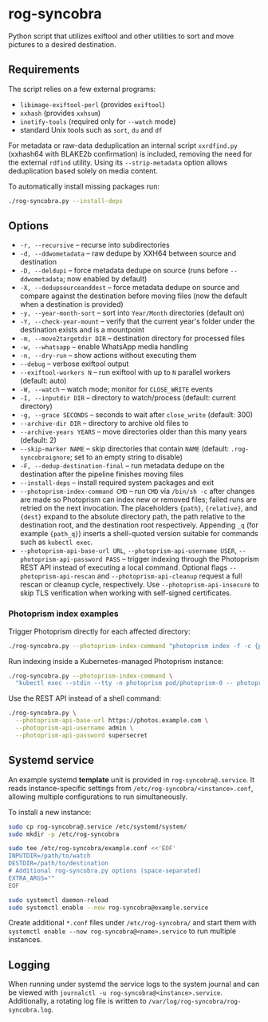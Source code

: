 # rog-syncobra
Python script that utilizes exiftool and other utilities to sort and move
pictures to a desired destination.

## Requirements

The script relies on a few external programs:

- `libimage-exiftool-perl` (provides `exiftool`)
- `xxhash` (provides `xxhsum`)
- `inotify-tools` (required only for `--watch` mode)
- standard Unix tools such as `sort`, `du` and `df`

For metadata or raw-data deduplication an internal script `xxrdfind.py`
(xxhash64 with BLAKE2b confirmation) is included, removing the need for the
external `rdfind` utility. Using its `--strip-metadata` option allows
deduplication based solely on media content.

To automatically install missing packages run:

```bash
./rog-syncobra.py --install-deps
```

## Options

- `-r, --recursive` – recurse into subdirectories
- `-d, --ddwometadata` – raw dedupe by XXH64 between source and destination
- `-D, --deldupi` – force metadata dedupe on source (runs before `--ddwometadata`; now
  enabled by default)
- `-X, --dedupsourceanddest` – force metadata dedupe on source and compare against the
  destination before moving files (now the default when a destination is provided)
- `-y, --year-month-sort` – sort into `Year/Month` directories (default on)
- `-Y, --check-year-mount` – verify that the current year's folder under the
  destination exists and is a mountpoint
- `-m, --move2targetdir DIR` – destination directory for processed files
- `-w, --whatsapp` – enable WhatsApp media handling
- `-n, --dry-run` – show actions without executing them
- `--debug` – verbose exiftool output
- `--exiftool-workers N` – run exiftool with up to `N` parallel workers (default: auto)
- `-W, --watch` – watch mode; monitor for `CLOSE_WRITE` events
- `-I, --inputdir DIR` – directory to watch/process (default: current directory)
- `-g, --grace SECONDS` – seconds to wait after `close_write` (default: 300)
- `--archive-dir DIR` – directory to archive old files to
- `--archive-years YEARS` – move directories older than this many years (default: 2)
- `--skip-marker NAME` – skip directories that contain `NAME` (default: `.rog-syncobraignore`; set to an empty string to disable)
- `-F, --dedup-destination-final` – run metadata dedupe on the destination after the
  pipeline finishes moving files
- `--install-deps` – install required system packages and exit
- `--photoprism-index-command CMD` – run `CMD` via `/bin/sh -c` after changes are
  made so Photoprism can index new or removed files; failed runs are retried on the
  next invocation. The placeholders `{path}`, `{relative}`, and `{dest}` expand to
  the absolute directory path, the path relative to the destination root, and the
  destination root respectively. Appending `_q` (for example `{path_q}`) inserts a
  shell-quoted version suitable for commands such as `kubectl exec`.
- `--photoprism-api-base-url URL`, `--photoprism-api-username USER`,
  `--photoprism-api-password PASS` – trigger indexing through the Photoprism REST
  API instead of executing a local command. Optional flags `--photoprism-api-rescan`
  and `--photoprism-api-cleanup` request a full rescan or cleanup cycle,
  respectively. Use `--photoprism-api-insecure` to skip TLS verification when
  working with self-signed certificates.

### Photoprism index examples

Trigger Photoprism directly for each affected directory:

```bash
./rog-syncobra.py --photoprism-index-command "photoprism index -f -c {path_q}"
```

Run indexing inside a Kubernetes-managed Photoprism instance:

```bash
./rog-syncobra.py --photoprism-index-command \
  "kubectl exec --stdin --tty -n photoprism pod/photoprism-0 -- photoprism index -f -c {path_q}"
```

Use the REST API instead of a shell command:

```bash
./rog-syncobra.py \
  --photoprism-api-base-url https://photos.example.com \
  --photoprism-api-username admin \
  --photoprism-api-password supersecret
```

## Systemd service
An example systemd **template** unit is provided in `rog-syncobra@.service`. It
reads instance-specific settings from `/etc/rog-syncobra/<instance>.conf`,
allowing multiple configurations to run simultaneously.

To install a new instance:

```bash
sudo cp rog-syncobra@.service /etc/systemd/system/
sudo mkdir -p /etc/rog-syncobra

sudo tee /etc/rog-syncobra/example.conf <<'EOF'
INPUTDIR=/path/to/watch
DESTDIR=/path/to/destination
# Additional rog-syncobra.py options (space-separated)
EXTRA_ARGS=""
EOF

sudo systemctl daemon-reload
sudo systemctl enable --now rog-syncobra@example.service
```

Create additional `*.conf` files under `/etc/rog-syncobra/` and start them with
`systemctl enable --now rog-syncobra@<name>.service` to run multiple instances.

## Logging

When running under systemd the service logs to the system journal and can be
viewed with `journalctl -u rog-syncobra@<instance>.service`.  Additionally, a
rotating log file is written to `/var/log/rog-syncobra/rog-syncobra.log`.
